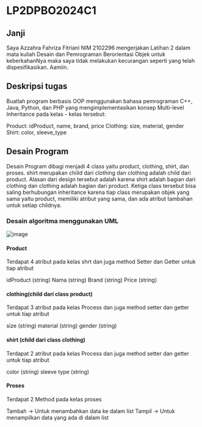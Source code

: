 # LP2DPBO2024C1
## Janji 
Saya Azzahra Fahriza Fitriani NIM 2102296 mengerjakan Latihan 2 dalam mata kuliah Desain dan Pemrograman Berorientasi Objek untuk keberkahanNya maka saya tidak melakukan kecurangan seperti yang telah dispesifikasikan. Aamiin.

## Deskripsi tugas 
Buatlah program berbasis OOP menggunakan bahasa pemrograman C++, Java, Python, dan PHP yang mengimplementasikan konsep Multi-level Inheritance pada kelas - kelas tersebut:

Product: idProduct, name, brand, price
Clothing: size, material, gender
Shirt: color, sleeve_type

## Desain Program 
Desain Program dibagi menjadi 4 class yaitu product, clothing, shirt, dan proses. shirt merupakan chiild dari clothing dan clothing adalah child dari product. Alasan dari design tersebut adalah karena shirt adalah bagian dari clothing dan clothing adalah bagian dari product. Ketiga class tersebut bisa saling berhubungan inheritance karena tiap class merupakan objek yang sama yaitu product, memiliki atribut yang sama, dan ada atribut tambahan untuk setiap childnya.

### Desain algoritma menggunakan UML 
![image](https://github.com/azzahrafahriza/LP2DPBO2024C1/assets/101120742/c27a41d9-cc7a-4607-8ad2-1f9ae61386ad)

#### Product
Terdapat 4 atribut pada kelas shrt dan juga method Setter dan Getter untuk tiap atribut

idProduct (string)
Nama (string)
Brand (string)
Price (string)


#### clothing(child dari class product)
Terdapat 3 atribut pada kelas Process dan juga method setter dan getter untuk tiap atribut

size (string)
material (string)
gender (string)


#### shirt (child dari class clothing)
Terdapat 2 atribut pada kelas Process dan juga method setter dan getter untuk tiap atribut

color (string)
sleeve type (string)

#### Proses
Terdapat 2 Method pada kelas proses

Tambah -> Untuk menambahkan data ke dalam list
Tampil -> Untuk menampilkan data yang ada di dalam list
